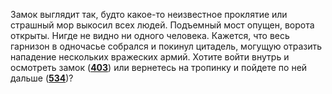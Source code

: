 Замок выглядит так, будто какое-то неизвестное проклятие или страшный мор выкосил всех людей. Подъемный мост опущен, ворота открыты. Нигде не видно ни одного человека. Кажется, что весь гарнизон в одночасье собрался и покинул цитадель, могущую отразить нападение нескольких вражеских армий. Хотите войти внутрь и осмотреть замок ([**403**](#n_403)) или вернетесь на тропинку и пойдете по ней дальше ([**534**](#n_534))?

